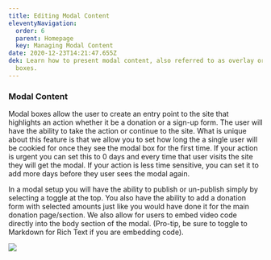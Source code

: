 ```yaml
---
title: Editing Modal Content
eleventyNavigation:
  order: 6
  parent: Homepage
  key: Managing Modal Content
date: 2020-12-23T14:21:47.655Z
dek: Learn how to present modal content, also referred to as overlay or pop-up
  boxes.
---
```

### Modal Content

Modal boxes allow the user to create an entry point to the site that highlights an action whether it be a donation or a sign-up form. The user will have the ability to take the action or continue to the site. What is unique about this feature is that we allow you to set how long the a single user will be cookied for once they see the modal box for the first time. If your action is urgent you can set this to 0 days and every time that user visits the site they will get the modal. If your action is less time sensitive, you can set it to add more days before they user sees the modal again.

In a modal setup you will have the ability to publish or un-publish simply by selecting a toggle at the top. You also have the ability to add a donation form with selected amounts just like you would have done it for the main donation page/section. We also allow for users to embed video code directly into the body section of the modal. (Pro-tip, be sure to toggle to Markdown for Rich Text if you are embedding code).

![](https://docs.risingcampaigns.com/img/uploads/content-manager-modal.png)
